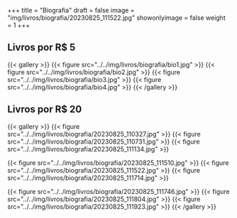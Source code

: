 +++
title = "Biografia"
draft = false
image = "img/livros/biografia/20230825_111522.jpg"
showonlyimage = false
weight = 1
+++
<!--more-->

## Livros por R$ 5

{{< gallery >}}
{{< figure src="../../img/livros/biografia/bio1.jpg" >}}
{{< figure src="../../img/livros/biografia/bio2.jpg" >}}
{{< figure src="../../img/livros/biografia/bio3.jpg" >}}
{{< figure src="../../img/livros/biografia/bio4.jpg" >}}
{{< /gallery >}}

## Livros por R$ 20

{{< gallery >}}
{{< figure src="../../img/livros/biografia/20230825_110327.jpg" >}}
{{< figure src="../../img/livros/biografia/20230825_110731.jpg" >}}
{{< figure src="../../img/livros/biografia/20230825_111134.jpg" >}}

{{< figure src="../../img/livros/biografia/20230825_111510.jpg" >}}
{{< figure src="../../img/livros/biografia/20230825_111522.jpg" >}}
{{< figure src="../../img/livros/biografia/20230825_111714.jpg" >}}

{{< figure src="../../img/livros/biografia/20230825_111746.jpg" >}}
{{< figure src="../../img/livros/biografia/20230825_111804.jpg" >}}
{{< figure src="../../img/livros/biografia/20230825_111923.jpg" >}}
{{< /gallery >}}